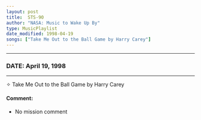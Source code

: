```yaml
---
layout: post
title:  STS-90
author: "NASA: Music to Wake Up By"
type: MusicPlaylist
date_modified: 1998-04-19
songs: ["Take Me Out to the Ball Game by Harry Carey"]
---
```


----
### DATE: April 19, 1998
----
✧ Take Me Out to the Ball Game by Harry Carey

#### Comment:
* No mission comment



<br/>
<center>
	<a target="_blank"
	   href="https://twitter.com/intent/tweet?hashtags=Space,NASA,Playlist,NASAWakeupCalls,SpaceProgram&text={{ page.author}}, '{{ page.songs.first }}' {{ page.title }}, {{ page.date | date: '%B %d, %Y' }}. {{ site.url }}{{ page.url }} @nasawakeupcalls">
	   <i class="fab fa-twitter" alt="Tweet this page" style="font-size: 1.3em;"></i>
	</a>
	&nbsp; 	<i class="fas fa-user-astronaut" style="font-size: 1.5em;"></i> &nbsp;
    <a type="amzn" search="'Take Me Out to the Ball Game by Harry Carey'" category="popular music">
        <i class="fab fa-amazon" style="font-size: 1.3em;"></i>
    </a>
</center>
